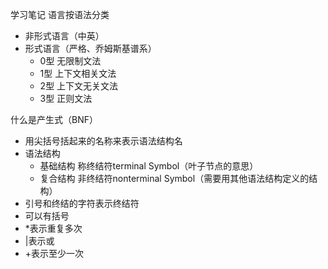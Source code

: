 学习笔记
语言按语法分类
- 非形式语言（中英）
- 形式语言（严格、乔姆斯基谱系）
	- 0型 无限制文法
	- 1型 上下文相关文法
	- 2型 上下文无关文法
	- 3型 正则文法

什么是产生式（BNF）
- 用尖括号括起来的名称来表示语法结构名
- 语法结构
	- 基础结构 称终结符terminal Symbol（叶子节点的意思）
	- 复合结构 非终结符nonterminal Symbol（需要用其他语法结构定义的结构）
- 引号和终结的字符表示终结符
- 可以有括号
- *表示重复多次
- |表示或
- +表示至少一次